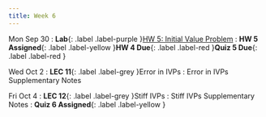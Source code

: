 ```yaml
---
title: Week 6
---
```


Mon Sep 30
: **Lab**{: .label .label-purple }[HW 5: Initial Value Problem](https://classroom.github.com/a/svNB-jyK)
: **HW 5 Assigned**{: .label .label-yellow }**HW 4 Due**{: .label .label-red }**Quiz 5 Due**{: .label .label-red }

Wed Oct 2
: **LEC 11**{: .label .label-grey }Error in IVPs
    : Error in IVPs Supplementary Notes

Fri Oct 4
: **LEC 12**{: .label .label-grey }Stiff IVPs
    : Stiff IVPs Supplementary Notes
: **Quiz 6 Assigned**{: .label .label-yellow }